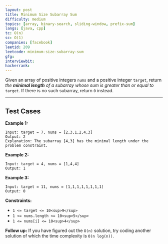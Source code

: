 ```yaml
---
layout: post
title: Minimum Size Subarray Sum
difficulty: medium
topics: [array, binary-search, sliding-window, prefix-sum]
langs: [java, cpp]
tc: O(n)
sc: O(1)
companies: [facebook]
leetid: 209
leetcode: minimum-size-subarray-sum
gfg: 
interviewbit: 
hackerrank: 
---
```

Given an array of positive integers `nums` and a positive integer `target`, return *the **minimal length** of a *<span data-keyword="subarray-nonempty">*subarray*</span>* whose sum is greater than or equal to* `target`. If there is no such subarray, return `0` instead.
 
---
## Test Cases
**Example 1:**
```
Input: target = 7, nums = [2,3,1,2,4,3]
Output: 2
Explanation: The subarray [4,3] has the minimal length under the problem constraint.
```

**Example 2:**
```
Input: target = 4, nums = [1,4,4]
Output: 1
```

**Example 3:**
```
Input: target = 11, nums = [1,1,1,1,1,1,1,1]
Output: 0
```
 
**Constraints:**
* `1 <= target <= 10<sup>9</sup>`
* `1 <= nums.length <= 10<sup>5</sup>`
* `1 <= nums[i] <= 10<sup>4</sup>`

**Follow up:** If you have figured out the `O(n)` solution, try coding another solution of which the time complexity is `O(n log(n))`.
